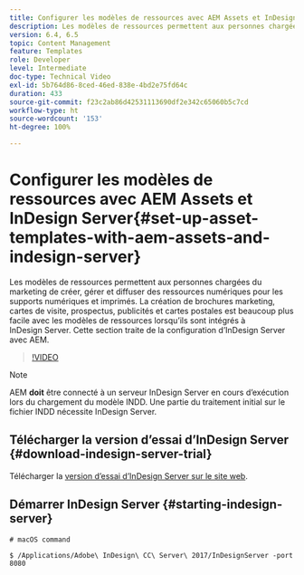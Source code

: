 ```yaml
---
title: Configurer les modèles de ressources avec AEM Assets et InDesign Server
description: Les modèles de ressources permettent aux personnes chargées du marketing de créer, gérer et diffuser des ressources numériques pour les supports numériques et imprimés. La création de brochures marketing, cartes de visite, prospectus, publicités et cartes postales est beaucoup plus facile avec les modèles de ressources lorsqu’ils sont intégrés à InDesign Server. Cette section traite de la configuration d’InDesign Server avec AEM.
version: 6.4, 6.5
topic: Content Management
feature: Templates
role: Developer
level: Intermediate
doc-type: Technical Video
exl-id: 5b764d86-8ced-46ed-838e-4bd2e75fd64c
duration: 433
source-git-commit: f23c2ab86d42531113690df2e342c65060b5c7cd
workflow-type: ht
source-wordcount: '153'
ht-degree: 100%

---
```


# Configurer les modèles de ressources avec AEM Assets et InDesign Server{#set-up-asset-templates-with-aem-assets-and-indesign-server}

Les modèles de ressources permettent aux personnes chargées du marketing de créer, gérer et diffuser des ressources numériques pour les supports numériques et imprimés. La création de brochures marketing, cartes de visite, prospectus, publicités et cartes postales est beaucoup plus facile avec les modèles de ressources lorsqu’ils sont intégrés à InDesign Server. Cette section traite de la configuration d’InDesign Server avec AEM.

>[!VIDEO](https://video.tv.adobe.com/v/17069?quality=12&learn=on)

>[!NOTE]
>
>AEM **doit** être connecté à un serveur InDesign Server en cours d’exécution lors du chargement du modèle INDD. Une partie du traitement initial sur le fichier INDD nécessite InDesign Server.

## Télécharger la version d’essai d’InDesign Server {#download-indesign-server-trial}

Télécharger la [version d’essai d’InDesign Server sur le site web](https://www.adobeprerelease.com/).

## Démarrer InDesign Server {#starting-indesign-server}

```shell
# macOS command

$ /Applications/Adobe\ InDesign\ CC\ Server\ 2017/InDesignServer -port 8080
```
